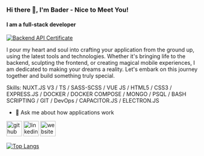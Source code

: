 ### Hi there 👋, I'm Bader - Nice to Meet You!
#### I am a full-stack developer
[![Backend API Certificate](https://github.com/Bader-Idris/BE-withFreeCodeCamp/blob/bader/FoxitPDFReader_ZlViOLpxMU.png)](https://www.freecodecamp.org/certification/Bader-Idris/back-end-development-and-apis)

I pour my heart and soul into crafting your application from the ground up, using the latest tools and technologies. Whether it's bringing life to the backend, sculpting the frontend, or creating magical mobile experiences, I am dedicated to making your dreams a reality. Let's embark on this journey together and build something truly special.

Skills: NUXT.JS V3 / TS / SASS-SCSS / VUE JS / HTML5 / CSS3 / EXPRESS.JS / DOCKER / DOCKER COMPOSE / MONGO / PSQL / BASH SCRIPTING / GIT / DevOps / CAPACITOR.JS / ELECTRON.JS

- 🤔 Ask me about how applications work

[<img src='https://cdn.jsdelivr.net/npm/simple-icons@3.0.1/icons/github.svg' alt='github' height='40'>](https://github.com/bader-idris)  [<img src='https://cdn.jsdelivr.net/npm/simple-icons@3.0.1/icons/linkedin.svg' alt='linkedin' height='40'>](https://www.linkedin.com/in/bader-idrees/)  [<img src='https://cdn.jsdelivr.net/npm/simple-icons@3.0.1/icons/icloud.svg' alt='website' height='40'>](baderidris.com)

[![Top Langs](https://github-readme-stats.vercel.app/api/top-langs/?username=bader-idris)](https://github.com/anuraghazra/github-readme-stats)
